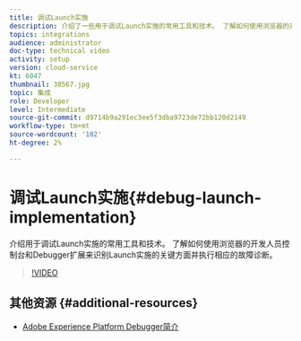 ```yaml
---
title: 调试Launch实施
description: 介绍了一些用于调试Launch实施的常用工具和技术。 了解如何使用浏览器的开发人员控制台和Debugger扩展来识别Launch实施的关键方面并执行相应的故障诊断。
topics: integrations
audience: administrator
doc-type: technical video
activity: setup
version: cloud-service
kt: 6047
thumbnail: 38567.jpg
topic: 集成
role: Developer
level: Intermediate
source-git-commit: d9714b9a291ec3ee5f3dba9723de72bb120d2149
workflow-type: tm+mt
source-wordcount: '102'
ht-degree: 2%

---
```



# 调试Launch实施{#debug-launch-implementation}

介绍用于调试Launch实施的常用工具和技术。 了解如何使用浏览器的开发人员控制台和Debugger扩展来识别Launch实施的关键方面并执行相应的故障诊断。

>[!VIDEO](https://video.tv.adobe.com/v/38567?quality=12&learn=on)

## 其他资源 {#additional-resources}

* [Adobe Experience Platform Debugger简介](https://docs.adobe.com/content/help/en/platform-learn/tutorials/data-ingestion/web-sdk/introduction-to-the-experience-platform-debugger.html)
